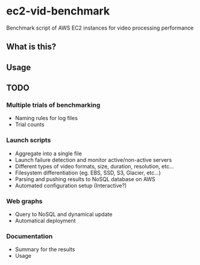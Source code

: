 ec2-vid-benchmark
=================

Benchmark script of AWS EC2 instances for video processing performance

## What is this?

## Usage

## TODO
 ### Multiple trials of benchmarking
 - Naming rules for log files
 - Trial counts

 ### Launch scripts
 - Aggregate into a single file
 - Launch failure detection and monitor active/non-active servers
 - Different types of video formats, size, duration, resolution, etc...
 - Filesystem differentiation (eg. EBS, SSD, S3, Glacier, etc...)
 - Parsing and pushing results to NoSQL database on AWS
 - Automated configuration setup (Interactive?)

 ### Web graphs
 - Query to NoSQL and dynamical update
 - Automatical deployment

 ### Documentation
 - Summary for the results
 - Usage

